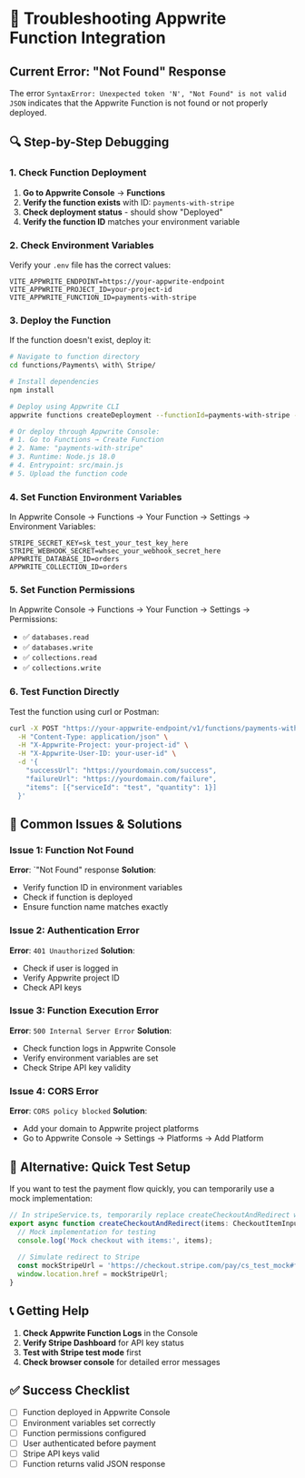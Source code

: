 # 🔧 Troubleshooting Appwrite Function Integration

## Current Error: "Not Found" Response

The error `SyntaxError: Unexpected token 'N', "Not Found" is not valid JSON` indicates that the Appwrite Function is not found or not properly deployed.

## 🔍 Step-by-Step Debugging

### 1. Check Function Deployment

1. **Go to Appwrite Console** → **Functions**
2. **Verify the function exists** with ID: `payments-with-stripe`
3. **Check deployment status** - should show "Deployed"
4. **Verify the function ID** matches your environment variable

### 2. Check Environment Variables

Verify your `.env` file has the correct values:

```env
VITE_APPWRITE_ENDPOINT=https://your-appwrite-endpoint
VITE_APPWRITE_PROJECT_ID=your-project-id
VITE_APPWRITE_FUNCTION_ID=payments-with-stripe
```

### 3. Deploy the Function

If the function doesn't exist, deploy it:

```bash
# Navigate to function directory
cd functions/Payments\ with\ Stripe/

# Install dependencies
npm install

# Deploy using Appwrite CLI
appwrite functions createDeployment --functionId=payments-with-stripe --code=.

# Or deploy through Appwrite Console:
# 1. Go to Functions → Create Function
# 2. Name: "payments-with-stripe"
# 3. Runtime: Node.js 18.0
# 4. Entrypoint: src/main.js
# 5. Upload the function code
```

### 4. Set Function Environment Variables

In Appwrite Console → Functions → Your Function → Settings → Environment Variables:

```env
STRIPE_SECRET_KEY=sk_test_your_test_key_here
STRIPE_WEBHOOK_SECRET=whsec_your_webhook_secret_here
APPWRITE_DATABASE_ID=orders
APPWRITE_COLLECTION_ID=orders
```

### 5. Set Function Permissions

In Appwrite Console → Functions → Your Function → Settings → Permissions:

- ✅ `databases.read`
- ✅ `databases.write`
- ✅ `collections.read`
- ✅ `collections.write`

### 6. Test Function Directly

Test the function using curl or Postman:

```bash
curl -X POST "https://your-appwrite-endpoint/v1/functions/payments-with-stripe/executions" \
  -H "Content-Type: application/json" \
  -H "X-Appwrite-Project: your-project-id" \
  -H "X-Appwrite-User-ID: your-user-id" \
  -d '{
    "successUrl": "https://yourdomain.com/success",
    "failureUrl": "https://yourdomain.com/failure",
    "items": [{"serviceId": "test", "quantity": 1}]
  }'
```

## 🚨 Common Issues & Solutions

### Issue 1: Function Not Found
**Error**: `"Not Found" response
**Solution**: 
- Verify function ID in environment variables
- Check if function is deployed
- Ensure function name matches exactly

### Issue 2: Authentication Error
**Error**: `401 Unauthorized`
**Solution**:
- Check if user is logged in
- Verify Appwrite project ID
- Check API keys

### Issue 3: Function Execution Error
**Error**: `500 Internal Server Error`
**Solution**:
- Check function logs in Appwrite Console
- Verify environment variables are set
- Check Stripe API key validity

### Issue 4: CORS Error
**Error**: `CORS policy blocked`
**Solution**:
- Add your domain to Appwrite project platforms
- Go to Appwrite Console → Settings → Platforms → Add Platform

## 🔄 Alternative: Quick Test Setup

If you want to test the payment flow quickly, you can temporarily use a mock implementation:

```typescript
// In stripeService.ts, temporarily replace createCheckoutAndRedirect with:
export async function createCheckoutAndRedirect(items: CheckoutItemInput[]) {
  // Mock implementation for testing
  console.log('Mock checkout with items:', items);
  
  // Simulate redirect to Stripe
  const mockStripeUrl = 'https://checkout.stripe.com/pay/cs_test_mock#fidkdWxOYHwnP';
  window.location.href = mockStripeUrl;
}
```

## 📞 Getting Help

1. **Check Appwrite Function Logs** in the Console
2. **Verify Stripe Dashboard** for API key status
3. **Test with Stripe test mode** first
4. **Check browser console** for detailed error messages

## ✅ Success Checklist

- [ ] Function deployed in Appwrite Console
- [ ] Environment variables set correctly
- [ ] Function permissions configured
- [ ] User authenticated before payment
- [ ] Stripe API keys valid
- [ ] Function returns valid JSON response
